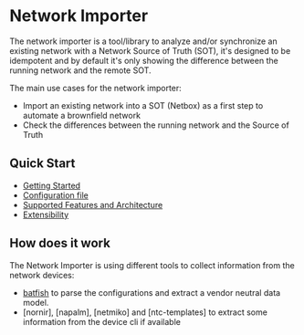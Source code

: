 # Network Importer

The network importer is a tool/library to analyze and/or synchronize an existing network with a Network Source of Truth (SOT), it's designed to be idempotent and by default it's only showing the difference between the running network and the remote SOT. 

The main use cases for the network importer: 
 - Import an existing network into a SOT (Netbox) as a first step to automate a brownfield network
 - Check the differences between the running network and the Source of Truth

## Quick Start

- [Getting Started](docs/getting_started.md)
- [Configuration file](docs/configuration.md)
- [Supported Features and Architecture](docs/architecture.md)
- [Extensibility](docs/extensibility.md)

## How does it work

The Network Importer is using different tools to collect information from the network devices: 
- [batfish](https://github.com/batfish/batfish) to parse the configurations and extract a vendor neutral data model. 
- [nornir], [napalm], [netmiko] and [ntc-templates] to extract some information from the device cli if available
